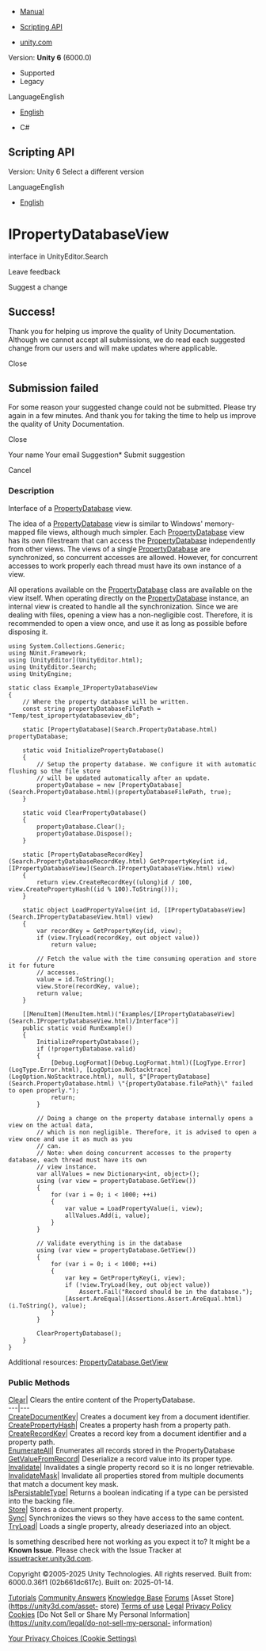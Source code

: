 [ ]()

  * [Manual](../Manual/index.html)
  * [Scripting API](../ScriptReference/index.html)

  * [unity.com](https://unity.com/)

Version: **Unity 6** (6000.0)

  * Supported
  * Legacy

LanguageEnglish

  * [English]()

  * C#

[ ](https://docs.unity3d.com)

## Scripting API

Version: Unity 6 Select a different version

LanguageEnglish

  * [English]()

# IPropertyDatabaseView

interface in UnityEditor.Search

Leave feedback

Suggest a change

## Success!

Thank you for helping us improve the quality of Unity Documentation. Although
we cannot accept all submissions, we do read each suggested change from our
users and will make updates where applicable.

Close

## Submission failed

For some reason your suggested change could not be submitted. Please <a>try
again</a> in a few minutes. And thank you for taking the time to help us
improve the quality of Unity Documentation.

Close

Your name Your email Suggestion* Submit suggestion

Cancel

[ ]()

### Description

Interface of a [PropertyDatabase](Search.PropertyDatabase.html) view.

The idea of a [PropertyDatabase](Search.PropertyDatabase.html) view is similar
to Windows' memory-mapped file views, although much simpler. Each
[PropertyDatabase](Search.PropertyDatabase.html) view has its own filestream
that can access the [PropertyDatabase](Search.PropertyDatabase.html)
independently from other views. The views of a single
[PropertyDatabase](Search.PropertyDatabase.html) are synchronized, so
concurrent accesses are allowed. However, for concurrent accesses to work
properly each thread must have its own instance of a view.  
  
All operations available on the
[PropertyDatabase](Search.PropertyDatabase.html) class are available on the
view itself. When operating directly on the
[PropertyDatabase](Search.PropertyDatabase.html) instance, an internal view is
created to handle all the synchronization. Since we are dealing with files,
opening a view has a non-negligible cost. Therefore, it is recommended to open
a view once, and use it as long as possible before disposing it.

    
    
    using System.Collections.Generic;
    using NUnit.Framework;
    using [UnityEditor](UnityEditor.html);
    using UnityEditor.Search;
    using UnityEngine;
    
    static class Example_IPropertyDatabaseView
    {
        // Where the property database will be written.
        const string propertyDatabaseFilePath = "Temp/test_ipropertydatabaseview_db";
    
        static [PropertyDatabase](Search.PropertyDatabase.html) propertyDatabase;
    
        static void InitializePropertyDatabase()
        {
            // Setup the property database. We configure it with automatic flushing so the file store
            // will be updated automatically after an update.
            propertyDatabase = new [PropertyDatabase](Search.PropertyDatabase.html)(propertyDatabaseFilePath, true);
        }
    
        static void ClearPropertyDatabase()
        {
            propertyDatabase.Clear();
            propertyDatabase.Dispose();
        }
    
        static [PropertyDatabaseRecordKey](Search.PropertyDatabaseRecordKey.html) GetPropertyKey(int id, [IPropertyDatabaseView](Search.IPropertyDatabaseView.html) view)
        {
            return view.CreateRecordKey((ulong)id / 100, view.CreatePropertyHash((id % 100).ToString()));
        }
    
        static object LoadPropertyValue(int id, [IPropertyDatabaseView](Search.IPropertyDatabaseView.html) view)
        {
            var recordKey = GetPropertyKey(id, view);
            if (view.TryLoad(recordKey, out object value))
                return value;
    
            // Fetch the value with the time consuming operation and store it for future
            // accesses.
            value = id.ToString();
            view.Store(recordKey, value);
            return value;
        }
    
        [[MenuItem](MenuItem.html)("Examples/[IPropertyDatabaseView](Search.IPropertyDatabaseView.html)/Interface")]
        public static void RunExample()
        {
            InitializePropertyDatabase();
            if (!propertyDatabase.valid)
            {
                [Debug.LogFormat](Debug.LogFormat.html)([LogType.Error](LogType.Error.html), [LogOption.NoStacktrace](LogOption.NoStacktrace.html), null, $"[PropertyDatabase](Search.PropertyDatabase.html) \"{propertyDatabase.filePath}\" failed to open properly.");
                return;
            }
    
            // Doing a change on the property database internally opens a view on the actual data,
            // which is non negligible. Therefore, it is advised to open a view once and use it as much as you
            // can.
            // Note: when doing concurrent accesses to the property database, each thread must have its own
            // view instance.
            var allValues = new Dictionary<int, object>();
            using (var view = propertyDatabase.GetView())
            {
                for (var i = 0; i < 1000; ++i)
                {
                    var value = LoadPropertyValue(i, view);
                    allValues.Add(i, value);
                }
            }
    
            // Validate everything is in the database
            using (var view = propertyDatabase.GetView())
            {
                for (var i = 0; i < 1000; ++i)
                {
                    var key = GetPropertyKey(i, view);
                    if (!view.TryLoad(key, out object value))
                        Assert.Fail("Record should be in the database.");
                    [Assert.AreEqual](Assertions.Assert.AreEqual.html)(i.ToString(), value);
                }
            }
    
            ClearPropertyDatabase();
        }
    }
    

Additional resources:
[PropertyDatabase.GetView](Search.PropertyDatabase.GetView.html)

### Public Methods

[Clear](Search.IPropertyDatabaseView.Clear.html)| Clears the entire content of
the PropertyDatabase.  
---|---  
[CreateDocumentKey](Search.IPropertyDatabaseView.CreateDocumentKey.html)|
Creates a document key from a document identifier.  
[CreatePropertyHash](Search.IPropertyDatabaseView.CreatePropertyHash.html)|
Creates a property hash from a property path.  
[CreateRecordKey](Search.IPropertyDatabaseView.CreateRecordKey.html)| Creates
a record key from a document identifier and a property path.  
[EnumerateAll](Search.IPropertyDatabaseView.EnumerateAll.html)| Enumerates all
records stored in the PropertyDatabase  
[GetValueFromRecord](Search.IPropertyDatabaseView.GetValueFromRecord.html)|
Deserialize a record value into its proper type.  
[Invalidate](Search.IPropertyDatabaseView.Invalidate.html)| Invalidates a
single property record so it is no longer retrievable.  
[InvalidateMask](Search.IPropertyDatabaseView.InvalidateMask.html)| Invalidate
all properties stored from multiple documents that match a document key mask.  
[IsPersistableType](Search.IPropertyDatabaseView.IsPersistableType.html)|
Returns a boolean indicating if a type can be persisted into the backing file.  
[Store](Search.IPropertyDatabaseView.Store.html)| Stores a document property.  
[Sync](Search.IPropertyDatabaseView.Sync.html)| Synchronizes the views so they
have access to the same content.  
[TryLoad](Search.IPropertyDatabaseView.TryLoad.html)| Loads a single property,
already deseriazed into an object.  
  
Is something described here not working as you expect it to? It might be a
**Known Issue**. Please check with the Issue Tracker at
[issuetracker.unity3d.com](https://issuetracker.unity3d.com).

Copyright ©2005-2025 Unity Technologies. All rights reserved. Built from:
6000.0.36f1 (02b661dc617c). Built on: 2025-01-14.

[Tutorials](https://unity3d.com/learn) [Community
Answers](https://answers.unity3d.com) [Knowledge
Base](https://support.unity3d.com/hc/en-us)
[Forums](https://forum.unity3d.com) [Asset Store](https://unity3d.com/asset-
store) [Terms of use](https://docs.unity3d.com/Manual/TermsOfUse.html)
[Legal](https://unity.com/legal) [Privacy
Policy](https://unity.com/legal/privacy-policy)
[Cookies](https://unity.com/legal/cookie-policy) [Do Not Sell or Share My
Personal Information](https://unity.com/legal/do-not-sell-my-personal-
information)

[Your Privacy Choices (Cookie Settings)](javascript:void\(0\);)

